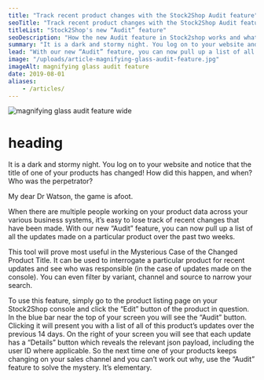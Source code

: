 ```yaml
---
title: "Track recent product changes with the Stock2Shop Audit feature"
seoTitle: "Track recent product changes with the Stock2Shop Audit feature"
titleList: "Stock2Shop's new “Audit” feature"
seoDescription: "How the new Audit feature in Stock2shop works and what it's useful for."
summary: "It is a dark and stormy night. You log on to your website and notice that the title of one of your products has changed! How did this happen, and when? Who was the perpetrator?"
lead: "With our new “Audit” feature, you can now pull up a list of all the updates made on a particular product over the past two weeks."
image: "/uploads/article-magnifying-glass-audit-feature.jpg"
imageAlt: magnifying glass audit feature 
date: 2019-08-01
aliases:
    - /articles/
---
```


![magnifying glass audit feature wide](/uploads/article-magnifying-glass-audit-feature-wide.jpg)

# heading
It is a dark and stormy night. You log on to your website and notice that the title of one of your products has changed! How did this happen, and when? Who was the perpetrator?

My dear Dr Watson, the game is afoot.

When there are multiple people working on your product data across your various business systems, it’s easy to lose track of recent changes that have been made. With our new “Audit” feature, you can now pull up a list of all the updates made on a particular product over the past two weeks.

This tool will prove most useful in the Mysterious Case of the Changed Product Title. It can be used to interrogate a particular product for recent updates and see who was responsible (in the case of updates made on the console). You can even filter by variant, channel and source to narrow your search.

To use this feature, simply go to the product listing page on your Stock2Shop console and click the “Edit” button of the product in question. In the blue bar near the top of your screen you will see the “Audit” button. Clicking it will present you with a list of all of this product’s updates over the previous 14 days.
On the right of your screen you will see that each update has a “Details” button which reveals the relevant json payload, including the user ID where applicable.
So the next time one of your products keeps changing on your sales channel and you can’t work out why, use the “Audit” feature to solve the mystery. It’s elementary.